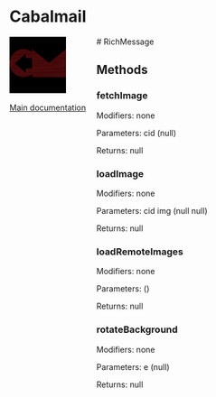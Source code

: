 # Cabalmail
<div style="width: 10em; float:left; height: 100%; padding-right: 1em;"><img src="/docs/logo.png" width="100" />
<p><a href="/README.md">Main documentation</a></p>
</div><div style="padding-left: 11em;">
# RichMessage


## Methods
### fetchImage
Modifiers: none

Parameters: cid (null)

Returns: null

### loadImage
Modifiers: none

Parameters: cid
img (null
null)

Returns: null

### loadRemoteImages
Modifiers: none

Parameters:  ()

Returns: null

### rotateBackground
Modifiers: none

Parameters: e (null)

Returns: null

</div>
